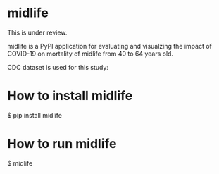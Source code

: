 # midlife
This is under review.

midlife is a PyPI application for evaluating and visualzing the impact of COVID-19 on mortality of midlife from 40 to 64 years old.

CDC dataset is used for this study:


# How to install midlife
$ pip install midlife

# How to run midlife

$ midlife
